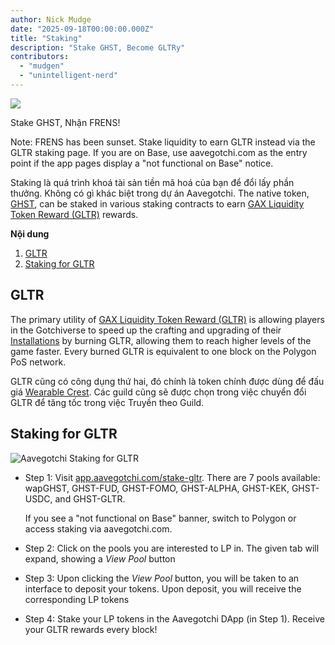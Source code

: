 ```yaml
---
author: Nick Mudge
date: "2025-09-18T00:00:00.000Z"
title: "Staking"
description: "Stake GHST, Become GLTRy"
contributors:
  - "mudgen"
  - "unintelligent-nerd"
---
```


<div class="headerImageContainer">
<img class="headerImage" src="/staking/staking.png">
<p class="headerImageText">Stake GHST, Nhận FRENS!</p>
</div>

Note: FRENS has been sunset. Stake liquidity to earn GLTR instead via the GLTR staking page. If you are on Base, use aavegotchi.com as the entry point if the app pages display a "not functional on Base" notice.

Staking là quá trình khoá tài sản tiền mã hoá của bạn để đổi lấy phần thưởng. Không có gì khác biệt trong dự án Aavegotchi. The native token, [GHST](/posts/ghst), can be staked in various staking contracts to earn [GAX Liquidity Token Reward (GLTR)](/gotchus-alchemica-exchange#gltr-token) rewards.

<div class="contentsBox">

**Nội dung**

<ol>
<li><a href=#gltr>GLTR</a></li>
<li><a href=#staking-for-gltr>Staking for GLTR</a></li>
</ol>

</div>

## GLTR


The primary utility of [GAX Liquidity Token Reward (GLTR)](/gotchus-alchemica-exchange#gltr-token) is allowing players in the Gotchiverse to speed up the crafting and upgrading of their [Installations](/gotchiverse#building-on-realm-parcels) by burning GLTR, allowing them to reach higher levels of the game faster. Every burned GLTR is equivalent to one block on the Polygon PoS network.

GLTR cũng có công dụng thứ hai, đó chính là token chính được dùng để đấu giá [Wearable Crest](/guild#accessing-a-guild). Các guild cũng sẽ được chọn trong việc chuyển đổi GLTR để tăng tốc trong việc Truyền theo Guild.

## Staking for GLTR

<img class="bodyImage" src="/staking/stake-gltr.png" alt="Aavegotchi Staking for GLTR" />

- Step 1: Visit [app.aavegotchi.com/stake-gltr](https://app.aavegotchi.com/stake-gltr). There are 7 pools available: wapGHST, GHST-FUD, GHST-FOMO, GHST-ALPHA, GHST-KEK, GHST-USDC, and GHST-GLTR.

  If you see a "not functional on Base" banner, switch to Polygon or access staking via aavegotchi.com.

- Step 2: Click on the pools you are interested to LP in. The given tab will expand, showing a _View Pool_ button

- Step 3: Upon clicking the _View Pool_ button, you will be taken to an interface to deposit your tokens. Upon deposit, you will receive the corresponding LP tokens

- Step 4: Stake your LP tokens in the Aavegotchi DApp (in Step 1). Receive your GLTR rewards every block!

